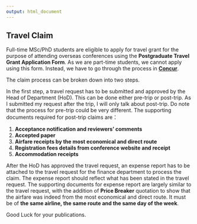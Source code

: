 ```yaml
---
output: html_document
---
```


## Travel Claim

Full-time MSc/PhD students are eligible to apply for travel grant for the purpose of attending overseas conferences using the **Postgraduate Travel Grant Application Form**. As we are part-time students, we cannot apply using this form. Instead, we have to go through the process in [**Concur**][id].

The claim process can be broken down into two steps.

In the first step, a travel request has to be submitted and approved by the Head of Department (HoD). This can be done either pre-trip or post-trip. As I submitted my request after the trip, I will only talk about post-trip. Do note that the process for pre-trip could be very different. The supporting documents required for post-trip claims are：

1. **Acceptance notification and reviewers’ comments** 
2. **Accepted paper** 
3. **Airfare receipts by the most economical and direct route** 
4. **Registration fees details from conference website and receipt** 
5. **Accommodation receipts**  

After the HoD has approved the travel request, an expense report has to be attached to the travel request for the finance department to process the claim. The expense report should reflect what has been stated in the travel request. The supporting documents for expense report are largely similar to the travel request, with the addition of **Price Breaker** quotation to show that the airfare was indeed from the most economical and direct route. It must be of **the same airline, the same route and the same day of the week**.

Good Luck for your publications.

[id]: https://nusconcur.nus.edu.sg/